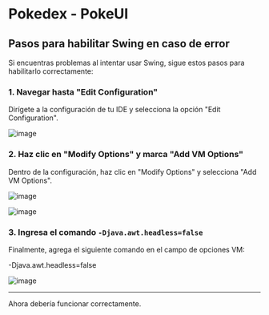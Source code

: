 # Pokedex - PokeUI

## Pasos para habilitar Swing en caso de error

Si encuentras problemas al intentar usar Swing, sigue estos pasos para habilitarlo correctamente:

### 1. Navegar hasta "Edit Configuration"
Dirígete a la configuración de tu IDE y selecciona la opción "Edit Configuration".

![image](https://github.com/user-attachments/assets/9e704ea5-56b0-4310-ab47-cb5b29956537)

### 2. Haz clic en "Modify Options" y marca "Add VM Options"
Dentro de la configuración, haz clic en "Modify Options" y selecciona "Add VM Options".

![image](https://github.com/user-attachments/assets/935152bb-3e73-4103-a9cc-c9c15668af0a)

![image](https://github.com/user-attachments/assets/96590959-d7f6-45a1-ac8a-03ed9316ccb7)

### 3. Ingresa el comando `-Djava.awt.headless=false`
Finalmente, agrega el siguiente comando en el campo de opciones VM:

-Djava.awt.headless=false

![image](https://github.com/user-attachments/assets/5d5dbf57-40ba-47e9-95a2-f49d27f5b327)

---

Ahora debería funcionar correctamente.
